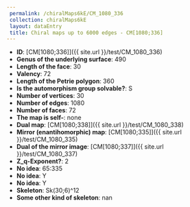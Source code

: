 ```yaml
--- 
 permalink: /chiralMaps6kE/CM_1080_336 
 collection: chiralMaps6kE
 layout: dataEntry
 title: Chiral maps up to 6000 edges - CM[1080;336]
---
```


- **ID**: [CM[1080;336]]({{ site.url }}/test/CM_1080_336)
- **Genus of the underlying surface**: 490
- **Length of the face**: 30
- **Valency**: 72
- **Length of the Petrie polygon**: 360
- **Is the automorphism group solvable?**: S
- **Number of vertices**: 30
- **Number of edges**: 1080
- **Number of faces**: 72
- **The map is self-**: none
- **Dual map**: [CM[1080;338]]({{ site.url }}/test/CM_1080_338)
- **Mirror (enantihomorphic) map**: [CM[1080;335]]({{ site.url }}/test/CM_1080_335)
- **Dual of the mirror image**: [CM[1080;337]]({{ site.url }}/test/CM_1080_337)
- **Z_q-Exponent?**: 2
- **No idea**:  65:335
- **No idea**: Y
- **No idea**: Y
- **Skeleton**: Sk(30;6)^12
- **Some other kind of skeleton**: nan
